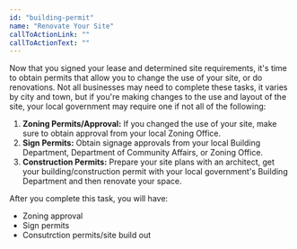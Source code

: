 ```yaml
---
id: "building-permit"
name: "Renovate Your Site"
callToActionLink: ""
callToActionText: ""
---
```


Now that you signed your lease and determined site requirements, it's time to obtain permits that allow you to change the use of your site, or do renovations. Not all businesses may need to complete these tasks, it varies by city and town, but if you're making changes to the use and layout of the site, your local government may require one if not all of the following:
      
1. **Zoning Permits/Approval:** If you changed the use of your site, make sure to obtain approval from your local Zoning Office.
2. **Sign Permits:** Obtain signage approvals from your local Building Department, Department of Community Affairs, or Zoning Office.
3. **Construction Permits:** Prepare your site plans with an architect, get your building/construction permit with your local government's Building Department and then renovate your space.

After you complete this task, you will have:
- Zoning approval
- Sign permits
- Consutrction permits/site build out
